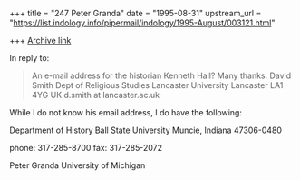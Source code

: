 +++
title = "247 Peter Granda"
date = "1995-08-31"
upstream_url = "https://list.indology.info/pipermail/indology/1995-August/003121.html"

+++
[Archive link](https://list.indology.info/pipermail/indology/1995-August/003121.html)


In reply to:

   > An e-mail address for the historian Kenneth Hall? Many thanks.
   > David Smith
   > Dept of Religious Studies
   > Lancaster University
   > Lancaster LA1 4YG
   > UK
   > d.smith at lancaster.ac.uk
   >
   >

While I do not know his email address, I do have the following:

Department of History
Ball State University
Muncie, Indiana  47306-0480

phone: 317-285-8700
fax:   317-285-2072

Peter Granda
University of Michigan







